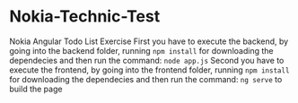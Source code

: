 # Nokia-Technic-Test
Nokia Angular Todo List Exercise
First you have to execute the backend, by going into the backend folder, running `npm install` for downloading the dependecies and then run the command: `node app.js`
Second you have to execute the frontend, by going into the frontend folder, running `npm install` for downloading the dependecies and then run the command: `ng serve` to build the page
